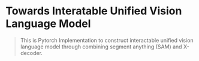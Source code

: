 # Towards Interatable Unified Vision Language Model

> This is Pytorch Implementation to construct interactable unified vision language model through combining segment anything (SAM) and X-decoder.